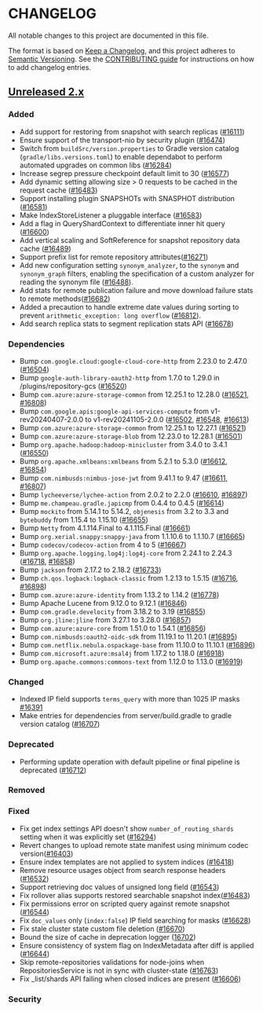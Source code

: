 # CHANGELOG
All notable changes to this project are documented in this file.

The format is based on [Keep a Changelog](https://keepachangelog.com/en/1.0.0/), and this project adheres to [Semantic Versioning](https://semver.org/spec/v2.0.0.html). See the [CONTRIBUTING guide](./CONTRIBUTING.md#Changelog) for instructions on how to add changelog entries.

## [Unreleased 2.x]
### Added
- Add support for restoring from snapshot with search replicas ([#16111](https://github.com/opensearch-project/OpenSearch/pull/16111))
- Ensure support of the transport-nio by security plugin ([#16474](https://github.com/opensearch-project/OpenSearch/pull/16474))
- Switch from `buildSrc/version.properties` to Gradle version catalog (`gradle/libs.versions.toml`) to enable dependabot to perform automated upgrades on common libs ([#16284](https://github.com/opensearch-project/OpenSearch/pull/16284))
- Increase segrep pressure checkpoint default limit to 30 ([#16577](https://github.com/opensearch-project/OpenSearch/pull/16577/files))
- Add dynamic setting allowing size > 0 requests to be cached in the request cache ([#16483](https://github.com/opensearch-project/OpenSearch/pull/16483))
- Support installing plugin SNAPSHOTs with SNASPHOT distribution ([#16581](https://github.com/opensearch-project/OpenSearch/pull/16581))
- Make IndexStoreListener a pluggable interface ([#16583](https://github.com/opensearch-project/OpenSearch/pull/16583))
- Add a flag in QueryShardContext to differentiate inner hit query ([#16600](https://github.com/opensearch-project/OpenSearch/pull/16600))
- Add vertical scaling and SoftReference for snapshot repository data cache ([#16489](https://github.com/opensearch-project/OpenSearch/pull/16489))
- Support prefix list for remote repository attributes([#16271](https://github.com/opensearch-project/OpenSearch/pull/16271))
- Add new configuration setting `synonym_analyzer`, to the `synonym` and `synonym_graph` filters, enabling the specification of a custom analyzer for reading the synonym file ([#16488](https://github.com/opensearch-project/OpenSearch/pull/16488)).
- Add stats for remote publication failure and move download failure stats to remote methods([#16682](https://github.com/opensearch-project/OpenSearch/pull/16682/))
- Added a precaution to handle extreme date values during sorting to prevent `arithmetic_exception: long overflow` ([#16812](https://github.com/opensearch-project/OpenSearch/pull/16812)).
- Add search replica stats to segment replication stats API ([#16678](https://github.com/opensearch-project/OpenSearch/pull/16678))

### Dependencies
- Bump `com.google.cloud:google-cloud-core-http` from 2.23.0 to 2.47.0 ([#16504](https://github.com/opensearch-project/OpenSearch/pull/16504))
- Bump `google-auth-library-oauth2-http` from 1.7.0 to 1.29.0 in /plugins/repository-gcs ([#16520](https://github.com/opensearch-project/OpenSearch/pull/16520))
- Bump `com.azure:azure-storage-common` from 12.25.1 to 12.28.0 ([#16521](https://github.com/opensearch-project/OpenSearch/pull/16521), [#16808](https://github.com/opensearch-project/OpenSearch/pull/16808))
- Bump `com.google.apis:google-api-services-compute` from v1-rev20240407-2.0.0 to v1-rev20241105-2.0.0 ([#16502](https://github.com/opensearch-project/OpenSearch/pull/16502), [#16548](https://github.com/opensearch-project/OpenSearch/pull/16548), [#16613](https://github.com/opensearch-project/OpenSearch/pull/16613))
- Bump `com.azure:azure-storage-common` from 12.25.1 to 12.27.1 ([#16521](https://github.com/opensearch-project/OpenSearch/pull/16521))
- Bump `com.azure:azure-storage-blob` from 12.23.0 to 12.28.1 ([#16501](https://github.com/opensearch-project/OpenSearch/pull/16501))
- Bump `org.apache.hadoop:hadoop-minicluster` from 3.4.0 to 3.4.1 ([#16550](https://github.com/opensearch-project/OpenSearch/pull/16550))
- Bump `org.apache.xmlbeans:xmlbeans` from 5.2.1 to 5.3.0 ([#16612](https://github.com/opensearch-project/OpenSearch/pull/16612), [#16854](https://github.com/opensearch-project/OpenSearch/pull/16854))
- Bump `com.nimbusds:nimbus-jose-jwt` from 9.41.1 to 9.47 ([#16611](https://github.com/opensearch-project/OpenSearch/pull/16611), [#16807](https://github.com/opensearch-project/OpenSearch/pull/16807))
- Bump `lycheeverse/lychee-action` from 2.0.2 to 2.2.0 ([#16610](https://github.com/opensearch-project/OpenSearch/pull/16610), [#16897](https://github.com/opensearch-project/OpenSearch/pull/16897))
- Bump `me.champeau.gradle.japicmp` from 0.4.4 to 0.4.5 ([#16614](https://github.com/opensearch-project/OpenSearch/pull/16614))
- Bump `mockito` from 5.14.1 to 5.14.2, `objenesis` from 3.2 to 3.3 and `bytebuddy` from 1.15.4 to 1.15.10 ([#16655](https://github.com/opensearch-project/OpenSearch/pull/16655))
- Bump `Netty` from 4.1.114.Final to 4.1.115.Final ([#16661](https://github.com/opensearch-project/OpenSearch/pull/16661))
- Bump `org.xerial.snappy:snappy-java` from 1.1.10.6 to 1.1.10.7 ([#16665](https://github.com/opensearch-project/OpenSearch/pull/16665))
- Bump `codecov/codecov-action` from 4 to 5 ([#16667](https://github.com/opensearch-project/OpenSearch/pull/16667))
- Bump `org.apache.logging.log4j:log4j-core` from 2.24.1 to 2.24.3 ([#16718](https://github.com/opensearch-project/OpenSearch/pull/16718), [#16858](https://github.com/opensearch-project/OpenSearch/pull/16858))
- Bump `jackson` from 2.17.2 to 2.18.2 ([#16733](https://github.com/opensearch-project/OpenSearch/pull/16733))
- Bump `ch.qos.logback:logback-classic` from 1.2.13 to 1.5.15 ([#16716](https://github.com/opensearch-project/OpenSearch/pull/16716), [#16898](https://github.com/opensearch-project/OpenSearch/pull/16898))
- Bump `com.azure:azure-identity` from 1.13.2 to 1.14.2 ([#16778](https://github.com/opensearch-project/OpenSearch/pull/16778))
- Bump Apache Lucene from 9.12.0 to 9.12.1 ([#16846](https://github.com/opensearch-project/OpenSearch/pull/16846))
- Bump `com.gradle.develocity` from 3.18.2 to 3.19 ([#16855](https://github.com/opensearch-project/OpenSearch/pull/16855))
- Bump `org.jline:jline` from 3.27.1 to 3.28.0 ([#16857](https://github.com/opensearch-project/OpenSearch/pull/16857))
- Bump `com.azure:azure-core` from 1.51.0 to 1.54.1 ([#16856](https://github.com/opensearch-project/OpenSearch/pull/16856))
- Bump `com.nimbusds:oauth2-oidc-sdk` from 11.19.1 to 11.20.1 ([#16895](https://github.com/opensearch-project/OpenSearch/pull/16895))
- Bump `com.netflix.nebula.ospackage-base` from 11.10.0 to 11.10.1 ([#16896](https://github.com/opensearch-project/OpenSearch/pull/16896))
- Bump `com.microsoft.azure:msal4j` from 1.17.2 to 1.18.0 ([#16918](https://github.com/opensearch-project/OpenSearch/pull/16918))
- Bump `org.apache.commons:commons-text` from 1.12.0 to 1.13.0 ([#16919](https://github.com/opensearch-project/OpenSearch/pull/16919))

### Changed
- Indexed IP field supports `terms_query` with more than 1025 IP masks [#16391](https://github.com/opensearch-project/OpenSearch/pull/16391)
- Make entries for dependencies from server/build.gradle to gradle version catalog ([#16707](https://github.com/opensearch-project/OpenSearch/pull/16707))

### Deprecated
- Performing update operation with default pipeline or final pipeline is deprecated ([#16712](https://github.com/opensearch-project/OpenSearch/pull/16712))

### Removed

### Fixed
- Fix get index settings API doesn't show `number_of_routing_shards` setting when it was explicitly set ([#16294](https://github.com/opensearch-project/OpenSearch/pull/16294))
- Revert changes to upload remote state manifest using minimum codec version([#16403](https://github.com/opensearch-project/OpenSearch/pull/16403))
- Ensure index templates are not applied to system indices ([#16418](https://github.com/opensearch-project/OpenSearch/pull/16418))
- Remove resource usages object from search response headers ([#16532](https://github.com/opensearch-project/OpenSearch/pull/16532))
- Support retrieving doc values of unsigned long field ([#16543](https://github.com/opensearch-project/OpenSearch/pull/16543))
- Fix rollover alias supports restored searchable snapshot index([#16483](https://github.com/opensearch-project/OpenSearch/pull/16483))
- Fix permissions error on scripted query against remote snapshot ([#16544](https://github.com/opensearch-project/OpenSearch/pull/16544))
- Fix `doc_values` only (`index:false`) IP field searching for masks ([#16628](https://github.com/opensearch-project/OpenSearch/pull/16628))
- Fix stale cluster state custom file deletion ([#16670](https://github.com/opensearch-project/OpenSearch/pull/16670))
- Bound the size of cache in deprecation logger ([16702](https://github.com/opensearch-project/OpenSearch/issues/16702))
- Ensure consistency of system flag on IndexMetadata after diff is applied ([#16644](https://github.com/opensearch-project/OpenSearch/pull/16644))
- Skip remote-repositories validations for node-joins when RepositoriesService is not in sync with cluster-state ([#16763](https://github.com/opensearch-project/OpenSearch/pull/16763))
- Fix _list/shards API failing when closed indices are present ([#16606](https://github.com/opensearch-project/OpenSearch/pull/16606))

### Security

[Unreleased 2.x]: https://github.com/opensearch-project/OpenSearch/compare/2.18...2.x
